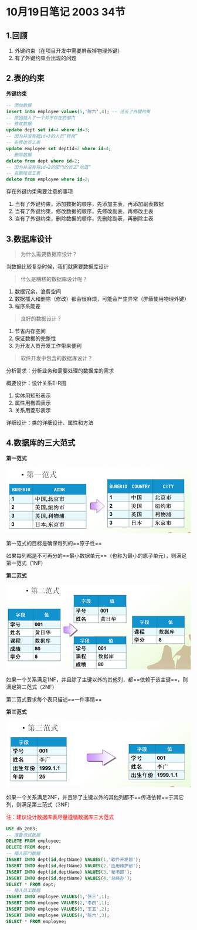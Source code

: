 # 10月19日笔记 2003 34节

## 1.回顾

1. 外键约束（在项目开发中需要屏蔽掉物理外键）
2. 有了外键约束会出现的问题

## 2.表的约束

**外键约束**

```sql
-- 添加数据
insert into employee values(5,'陈六',4); -- 违反了外键约束
-- 原因插入了一个并不存在的部门
-- 修改数据
update dept set id=4 where id=3;
-- 因为并没有把id=3的人员“转岗”
-- 先修改员工表
update employee set deptId=2 where id=4;
-- 删除数据
delete from dept where id=2; 
-- 因为并没有将id=2的部门的员工“劝退”
-- 先删除员工表
delete from employee where id=2;
```

存在外键约束需要注意的事项

1. 当有了外键约束，添加数据的顺序，先添加主表，再添加副表数据
2. 当有了外键约束，修改数据的顺序，先修改副表，再修改主表
3. 当有了外键约束，删除数据的顺序，先删除副表，再删除主表

## 3.数据库设计

> 为什么需要数据库设计？

当数据比较复杂时候，我们就需要数据库设计

> 什么是糟糕的数据库设计呢？

1. 数据冗余，浪费空间
2. 数据插入和删除（修改）都会很麻烦，可能会产生异常（屏蔽使用物理外键）
3. 程序系能差

> 良好的数据设计？

1. 节省内存空间
2. 保证数据的完整性
3. 为开发人员开发工作带来便利

> 软件开发中包含的数据库设计？

分析需求：分析业务和需要处理的数据库的需求

概要设计：设计关系E-R图

1. 实体用矩形表示
2. 属性用椭圆表示
3. 关系用菱形表示

详细设计：类的详细设计、属性和方法

## 4.数据库的三大范式

**第一范式**

![页面](../assets/第一范式.png)

第一范式的目标是确保每列的==原子性==

如果每列都是不可再分的==最小数据单元==（也称为最小的原子单元），则满足第一范式（1NF）

**第二范式**

![结果](../assets/第二范式6.png)

如果一个关系满足1NF，并且除了主键以外的其他列，都==依赖于该主键==，则满足第二范式（2NF）

第二范式要求每个表只描述==一件事情==

**第三范式**

![结果](../assets/第三范式.png)

如果一个关系满足2NF，并且除了主键以外的其他列都不==传递依赖==于其它列，则满足第三范式（3NF） 

<font color="red">注：建议设计数据库表尽量遵循数据库三大范式</font>

```sql
USE db_2003;
-- 准备测试数据
DELETE FROM employee;
DELETE FROM dept;
-- 插入部门数据
INSERT INTO dept(id,deptName) VALUES(1,'软件开发部');
INSERT INTO dept(id,deptName) VALUES(2,'应用维护部');
INSERT INTO dept(id,deptName) VALUES(3,'秘书部');
INSERT INTO dept(id,deptName) VALUES(4,'总经办');
SELECT * FROM dept;
-- 插入员工数据
INSERT INTO employee VALUES(1,'张三',1);
INSERT INTO employee VALUES(2,'李四',1);
INSERT INTO employee VALUES(3,'王五',2);
INSERT INTO employee VALUES(4,'陈六',3);
SELECT * FROM employee;
```

